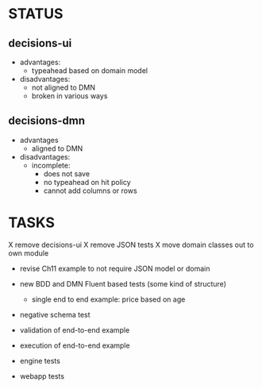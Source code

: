 # STATUS

## decisions-ui 
  - advantages: 
    - typeahead based on domain model
  - disadvantages:
    - not aligned to DMN
    - broken in various ways

## decisions-dmn
  - advantages
    - aligned to DMN
  - disadvantages:
    - incomplete: 
      - does not save
      - no typeahead on hit policy
      - cannot add columns or rows

# TASKS
  X remove decisions-ui
  X remove JSON tests 
  X move domain classes out to own module

  - revise Ch11 example to not require JSON model or domain

  - new BDD and DMN Fluent based tests (some kind of structure)
    - single end to end example: price based on age 
  - negative schema test
  - validation of end-to-end example
  - execution of end-to-end example

  - engine tests
  - webapp tests

